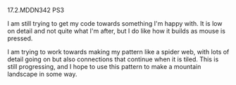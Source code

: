 17.2.MDDN342 PS3

I am still trying to get my code towards something I'm happy with. It is low on detail and not quite what I'm after, but I do like how it builds as mouse is pressed.


I am trying to work towards making my pattern like a spider web, with lots of detail going on but also connections that continue when it is tiled. This is still progressing, and I hope to use this pattern to make a mountain landscape in some way.

